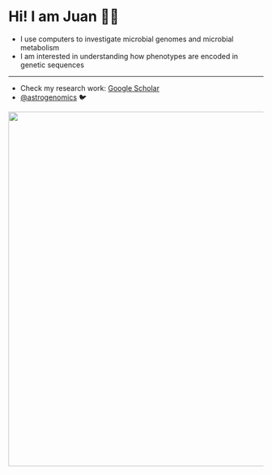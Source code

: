 # Hi! I am Juan 👍🏽

- I use computers to investigate microbial genomes and microbial metabolism 
- I am interested in understanding how phenotypes are encoded in genetic sequences

-------------------

- Check my research work: [Google Scholar](https://scholar.google.com/citations?user=QOOpwFIAAAAJ&hl=en)
- [@astrogenomics](https://twitter.com/astrogenomics) 🐦


<img src="https://github.com/juanvillada/juanvillada.github.io/blob/master/img/github_page.png" width="700px">

